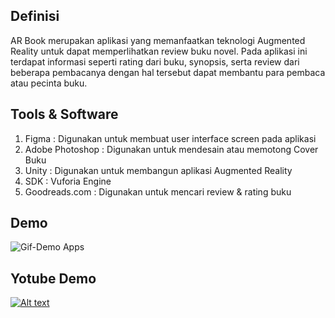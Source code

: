## Definisi
AR Book merupakan aplikasi yang memanfaatkan teknologi Augmented Reality untuk dapat memperlihatkan review buku novel. Pada aplikasi ini terdapat informasi seperti rating dari buku, synopsis, serta review dari beberapa pembacanya dengan hal tersebut dapat membantu para pembaca atau pecinta buku.


## Tools & Software 
1.	Figma		: Digunakan untuk membuat user interface screen pada aplikasi
2.	Adobe Photoshop 	: Digunakan untuk mendesain atau memotong Cover Buku
3.	Unity	 	: Digunakan untuk membangun aplikasi Augmented Reality
4. 	SDK		: Vuforia Engine
5.	Goodreads.com	: Digunakan untuk mencari review & rating buku



## Demo
![Gif-Demo Apps](https://media.giphy.com/media/v1.Y2lkPTc5MGI3NjExNjY5MzA2MjQ1NTQxMjRhOGVkODZhYmIwMTc5YWUxMzRiYzQ5ODczNyZlcD12MV9pbnRlcm5hbF9naWZzX2dpZklkJmN0PWc/gOuR5ckJrsVBEZPohE/giphy.gif)
 
## Yotube Demo

[![Alt text](https://img.youtube.com/vi/sIR-GvLwCek/0.jpg)](https://www.youtube.com/watch?v=sIR-GvLwCek)